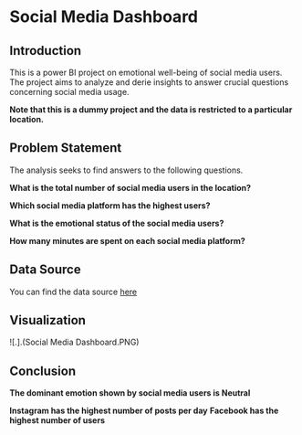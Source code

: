 # Social Media Dashboard

## Introduction
This is a power BI project on emotional well-being of social media users. The project aims to analyze and derie insights to answer crucial questions concerning social media usage.

**Note that this is a dummy project and the data is restricted to a particular location.**

## Problem Statement

The analysis seeks to find answers to the following questions.

**What is the total number of social media users in the location?**

**Which social media platform has the highest users?**

**What is the emotional status of the social media users?**

**How many minutes are spent on each social media platform?**

## Data Source 

You can find the data source [here](https://www.kaggle.com/datasets/emirhanai/social-media-usage-and-emotional-well-being)

## Visualization

![.].(Social Media Dashboard.PNG)

## Conclusion

**The dominant emotion shown by social media users is Neutral**

**Instagram has the highest number of posts per day**
**Facebook has the highest number of users**




